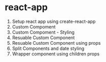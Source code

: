 # react-app

1. Setup react app using create-react-app
2. Custom Compoment
3. Custom Compoment - Styling
4. Resuable Custom Component
5. Resuable Custom Component using props
6. Split Components and date styling
7. Wrapper component using children props
